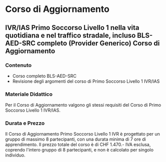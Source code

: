 # Corso di Aggiornamento

## IVR/IAS Primo Soccorso Livello 1 nella vita quotidiana e nel traffico stradale, incluso BLS-AED-SRC completo (Provider Generico) Corso di Aggiornamento

### Contenuto

- Corso completo BLS-AED-SRC
- Revisione degli argomenti del corso di Primo Soccorso Livello 1 IVR/IAS

### **Materiale Didattico**

Per il Corso di Aggiornamento valgono gli stessi requisiti del Corso di Primo Soccorso Livello 1 IVR/IAS.

### **Durata e Prezzo**

Il Corso di Aggiornamento Primo Soccorso Livello 1 IVR è progettato per un gruppo di massimo 8 partecipanti, con una durata minima di 7 ore di apprendimento. Il prezzo totale del corso è di CHF 1.470.- IVA esclusa, coprendo l'intero gruppo di 8 partecipanti, e non è calcolato per singolo individuo.
